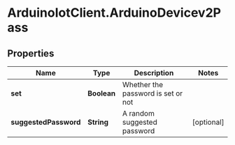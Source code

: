 # ArduinoIotClient.ArduinoDevicev2Pass

## Properties

Name | Type | Description | Notes
------------ | ------------- | ------------- | -------------
**set** | **Boolean** | Whether the password is set or not | 
**suggestedPassword** | **String** | A random suggested password | [optional] 


